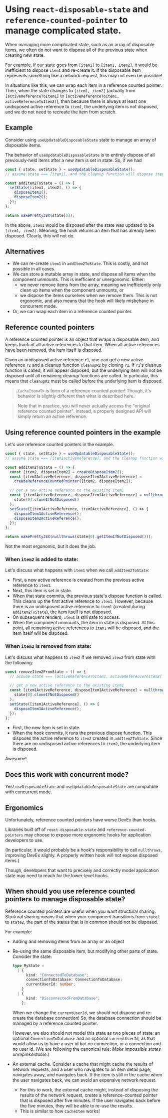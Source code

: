 # Using `react-disposable-state` and `reference-counted-pointer` to manage complicated state.

When managing more complicated state, such as an array of disposable items, we often do not want to dispose all of the previous state when creating new state.

For example, if our state goes from `[item1]` to `[item1, item2]`, it would be inefficient to dispose `item1` and re-create it. If the disposable item represents something like a network request, this may not even be possible!

In situations like this, we can wrap each item in a reference counted pointer. Then, when the state changes to `[item1, item2]` (actually from `[activeReferenceToItem1]` to `[activeReferenceToItem1, activeReferenceToItem2]`), then because there is always at least one undisposed active reference to `item1`, the underlying item is not disposed, and we do not need to recreate the item from scratch.

## Example

Consider using `useUpdatableDisposableState` state to manage an array of disposable items.

The behavior of `useUpdatableDisposableState` is to entirely dispose of all previously-held items after a new item is set in state. So, if we had

```js
const { state, setState } = useUpdatableDisposableState();
// assume state === [item1], and the cleanup function will dispose item1

const addItem2ToState = () => {
  setState([item1, item2], () => {
    disposeItem1();
    disposeItem2();
  });
};

return makePrettyJSX(state[0]);
```

In the above, `item1` would be disposed after the state was updated to be `[item1, item2]`. Meaning, the hook returns an item that has already been disposed. Clearly, this will not do.

## Alternatives

- We can re-create `item1` in `addItem2ToState`. This is costly, and not possible in all cases.
- We can store a mutable array in state, and dispose all items when the component unmounts. This is inefficient or unergonomic. Either:
  - we never remove items from the array, meaning we inefficiently only clean up items when the component unmounts, or
  - we dispose the items ourselves when we remove them. This is not ergonomic, and also means that the hook will likely misbehave in concurrent mode.
- Or, we can wrap each item in a reference counted pointer.

## Reference counted pointers

A reference counted pointer is an object that wraps a disposable item, and keeps track of all active references to that item. When all active references have been removed, the item itself is disposed.

Given an undisposed active reference `r1`, one can get a new active reference `r2` and a cleanup function `cleanupR2` by cloning `r1`. If `r1`'s cleanup function is called, it will appear disposed, but the underlying item will not be disposed until all remaining cleanup functions are called. In particular, this means that `cleanupR2` must be called before the underlying item is disposed.

> `CacheItem<T>` is form of a reference counted pointer! Though, it's behavior is slightly different than what is described here.

> Note that in practice, you will never actually access the "original reference counted pointer". Instead, a properly designed API will simply return an active reference.

## Using reference counted pointers in the example

Let's use reference counted pointers in the example.

```js
const { state, setState } = useUpdatableDisposableState();
// assume state === [item1activeReference], and the cleanup function will dispose that active reference

const addItem2ToState = () => {
  const [item2, disposeItem2] = createDisposeItem2();
  const [item2ActiveReference, disposeItem2ActiveReference] =
    createReferenceCountedPointer([item2, disposeItem2]);

  // get a new active reference to the existing item1
  const [item1ActiveReference, disposeItem1ActiveReference] = nullthrows(
    state[0].cloneIfNotDisposed()
  );
  setState([item1ActiveReference, item2ActiveReference], () => {
    disposeItem1ActiveReference();
    disposeItem2ActiveReference();
  });
};

return makePrettyJSX(nullthrows(state[0].getItemIfNotDisposed()));
```

Not the most ergonomic, but it does the job.

### When `item2` is added to state:

Let's discuss what happens with `item1` when we call `addItem2ToState`:

- First, a new active reference is created from the previous active reference to `item1`.
- Next, this item is set in state.
- When that state commits, the previous state's dispose function is called. This cleans up the first active reference to `item1`. However, because there is an undisposed active reference to `item1` (created during `addItem2ToState`), the item itself is not disposed.
- On subsequent renders, `item1` is still safe to access.
- When the component unmounts, the item in state is disposed. At this point, all remaining active references to `item1` will be disposed, and the item itself will be disposed.

### When `item2` is removed from state:

Let's discuss what happens to `item2` if we removed `item2` from state with the following:

```js
const removeItem2FromState = () => {
  // assume state === [activeReferenceToItem1, activeReferenceToItem2]

  // get a new active reference to the existing item1
  const [item1ActiveReference, disposeItem1ActiveReference] = nullthrows(
    state[0].cloneIfNotDisposed()
  );
  setState([item1ActiveReference], () => {
    disposeItem1ActiveReference();
  });
};
```

- First, the new item is set in state.
- When the hook commits, it runs the previous dispose function. This disposes the active reference to `item2` created in `addItem2ToState`. Since there are no undisposed active references to `item2`, the underlying item is disposed.

Awesome!

## Does this work with concurrent mode?

Yes! `useDisposableState` and `useUpdatableDisposableState` are compatible with concurrent mode.

## Ergonomics

Unfortunately, reference counted pointers have worse DevEx than hooks.

Libraries built off of `react-disposable-state` and `reference-counted-pointers` may choose to expose more ergonomic hooks for application developers to use.

(In particular, it would probably be a hook's responsibility to call `nullthrows`, improving DevEx slighly. A properly written hook will not expose disposed items.)

Though, developers that want to precisely and correctly model application state may need to reach for the lower-level hooks.

## When should you use reference counted pointers to manage disposable state?

Reference counted pointers are useful when you want structural sharing. Strutural sharing means that when your component transitions from `state1` to `state2`, the part of the states that is in common should not be disposed.

For example:

- Adding and removing items from an array or an object
- Re-using the same disposable item, but modifying other parts of state. Consider the state:

  ```ts
  type MyState =
    | {
        kind: "ConnectedToDatabase";
        connectionToDatabase: ConnectionToDatabase;
        currentUserId: number;
      }
    | {
        kind: "DisconnectedFromDatabase";
      };
  ```

  When we change the `currentUserId`, we should not dispose and re-create the database connection! So, the database connection should be managed by a reference counted pointer.

  However, we also should not model this state as two pieces of state: an optional `ConnectionToDatabase` and an optional `currentUserId`, as that would allow us to have a user id but no connection, or a connection and no user id. (We are following the canonical rule: _Make impossible states unrepresentable_.)

- An external cache. Consider a cache that might cache the results of network requests, and a user who navigates to an item detail page, navigates away, and navigates back. If the item is still in the cache when the user navigates back, we can avoid an expensive network request.
  - For this to work, the external cache might, instead of disposing the results of the network request, create a reference-counted pointer that is disposed after five minutes. If the user navigates back before the five minutes, they will be able to re-use the results.
  - This is similar to how `CacheItem` works!
